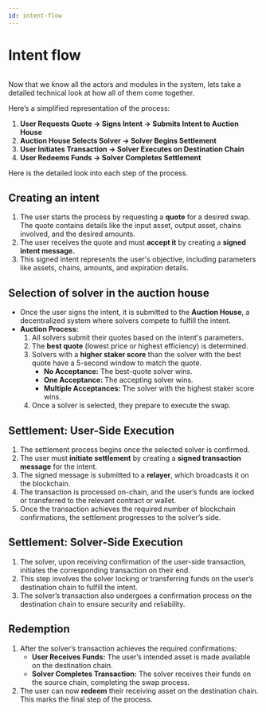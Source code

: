 ```yaml
---
id: intent-flow
---
```


# Intent flow

<figure><img src="/assets/garden protocol.png" alt=""/><figcaption></figcaption></figure>

Now that we know all the actors and modules in the system, lets take a detailed technical look at how all of them come together.&#x20;

Here’s a simplified representation of the process:

1. **User Requests Quote → Signs Intent → Submits Intent to Auction House**
2. **Auction House Selects Solver → Solver Begins Settlement**
3. **User Initiates Transaction → Solver Executes on Destination Chain**
4. **User Redeems Funds → Solver Completes Settlement**

Here is the detailed look into each step of the process.

## **Creating an intent**

1. The user starts the process by requesting a **quote** for a desired swap. The quote contains details like the input asset, output asset, chains involved, and the desired amounts.
2. The user receives the quote and must **accept it** by creating a **signed intent message.**
3. This signed intent represents the user's objective, including parameters like assets, chains, amounts, and expiration details.

## **Selection of solver in the auction house**

* Once the user signs the intent, it is submitted to the **Auction House**, a decentralized system where solvers compete to fulfill the intent.
* **Auction Process:**
  1. All solvers submit their quotes based on the intent's parameters.
  2. The **best quote** (lowest price or highest efficiency) is determined.
  3. Solvers with a **higher staker score** than the solver with the best quote have a 5-second window to match the quote.
     * **No Acceptance:** The best-quote solver wins.
     * **One Acceptance:** The accepting solver wins.
     * **Multiple Acceptances:** The solver with the highest staker score wins.
  4. Once a solver is selected, they prepare to execute the swap.

## **Settlement: User-Side Execution**

1. The settlement process begins once the selected solver is confirmed.
2. The user must **initiate settlement** by creating a **signed transaction message** for the intent.
3. The signed message is submitted to a **relayer**, which broadcasts it on the blockchain.
4. The transaction is processed on-chain, and the user’s funds are locked or transferred to the relevant contract or wallet.
5. Once the transaction achieves the required number of blockchain confirmations, the settlement progresses to the solver’s side.

## **Settlement: Solver-Side Execution**

1. The solver, upon receiving confirmation of the user-side transaction, initiates the corresponding transaction on their end.
2. This step involves the solver locking or transferring funds on the user’s destination chain to fulfill the intent.
3. The solver’s transaction also undergoes a confirmation process on the destination chain to ensure security and reliability.

## **Redemption**

1. After the solver’s transaction achieves the required confirmations:
   * **User Receives Funds:** The user’s intended asset is made available on the destination chain.
   * **Solver Completes Transaction:** The solver receives their funds on the source chain, completing the swap process.
2. The user can now **redeem** their receiving asset on the destination chain. This marks the final step of the process.
